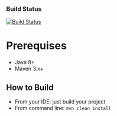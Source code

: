 ### Build Status
[![Build Status](https://travis-ci.org/htchepannou/kiosk-client.svg?branch=master)](https://travis-ci.org/htchepannou/kiosk-client)

# Prerequises
- Java 8+
- Maven 3.x+

## How to Build
- From your IDE: just build your project
- From command line: ``mvn clean install``
